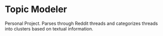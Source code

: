 # Topic Modeler

Personal Project. Parses through Reddit threads and categorizes threads into clusters based on textual information.
